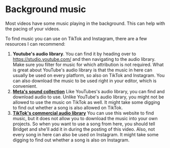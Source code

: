 # Background music
Most videos have some music playing in the background. This can help with the pacing of your videos.

To find music you can use on TikTok and Instagram, there are a few resources I can recommend:
1. **Youtube's audio library**. You can find it by heading over to https://studio.youtube.com/ and then navigating to the audio library. Make sure you filter for music for which attribution is not required. 
   What is great about YouTube's audio library is that the music in here can usually be used on every platform, so also on TikTok and Instagram. You can also download the music to be used right in your editor, which is convenient.
2. [**Meta's sound collection**](https://www.facebook.com/sound/collection)
   Like YouTubes's audio library, you can find and download audio to use. Unlike YouTube's audio library, you might not be allowed to use the music on TikTok as well. It might take some digging to find out whether a song is also allowed on TikTok.
3. [**TikTok's commercial audio library**](https://ads.tiktok.com/business/creativecenter/music/pc/en)
   You can use this website to find music, but it does not allow you to download the music into your own projects. So when you want to use a song from here, you should tell Bridget and she'll add it in during the posting of this video.
   Also, not every song in here can also be used on Instagram. It might take some digging to find out whether a song is also on Instagram.
